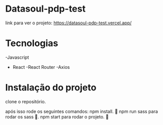# Datasoul-pdp-test
link para ver o projeto:
https://datasoul-pdp-test.vercel.app/


# Tecnologias
-Javascript
- React
-React Router
-Axios

# Instalação do projeto
clone o repositório.

após isso rode os seguintes comandos:
npm install. :wrench:
npm run sass para rodar os sass :art:.
npm start para rodar o projeto. :rocket:




